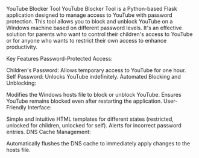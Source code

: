 YouTube Blocker Tool
YouTube Blocker Tool is a Python-based Flask application designed to manage access to YouTube with password protection. This tool allows you to block and unblock YouTube on a Windows machine based on different password levels. It's an effective solution for parents who want to control their children's access to YouTube or for anyone who wants to restrict their own access to enhance productivity.

Key Features
Password-Protected Access:

Children's Password: Allows temporary access to YouTube for one hour.
Self Password: Unlocks YouTube indefinitely.
Automated Blocking and Unblocking:

Modifies the Windows hosts file to block or unblock YouTube.
Ensures YouTube remains blocked even after restarting the application.
User-Friendly Interface:

Simple and intuitive HTML templates for different states (restricted, unlocked for children, unlocked for self).
Alerts for incorrect password entries.
DNS Cache Management:

Automatically flushes the DNS cache to immediately apply changes to the hosts file.
